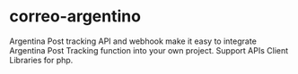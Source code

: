 # correo-argentino
Argentina Post tracking API and webhook make it easy to integrate Argentina Post Tracking function into your own project. Support APIs Client Libraries for php.
